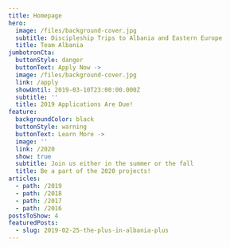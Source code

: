 ```yaml
---
title: Homepage
hero:
  image: /files/background-cover.jpg
  subtitle: Discipleship Trips to Albania and Eastern Europe
  title: Team Albania
jumbotronCta:
  buttonStyle: danger
  buttonText: Apply Now ->
  image: /files/background-cover.jpg
  link: /apply
  showUntil: 2019-03-10T23:00:00.000Z
  subtitle: ''
  title: 2019 Applications Are Due!
feature:
  backgroundColor: black
  buttonStyle: warning
  buttonText: Learn More ->
  image: ''
  link: /2020
  show: true
  subtitle: Join us either in the summer or the fall
  title: Be a part of the 2020 projects!
articles:
  - path: /2019
  - path: /2018
  - path: /2017
  - path: /2016
postsToShow: 4
featuredPosts:
  - slug: 2019-02-25-the-plus-in-albania-plus
---
```


